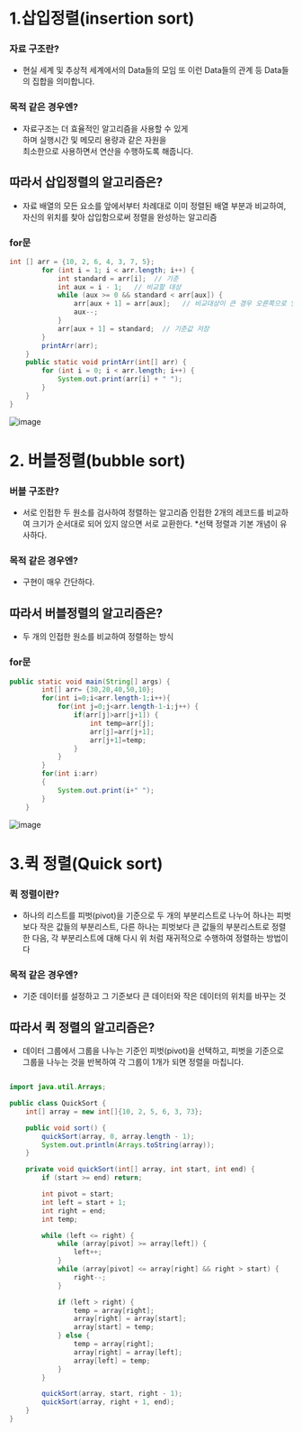 # 1.삽입정렬(insertion sort)

### 자료 구조란?
* 현실 세계 및 추상적 세계에서의 
Data들의 모임 또 이런 Data들의 관계 등 
Data들의 집합을 의미합니다.
### 목적 같은 경우엔?
* 자료구조는 더 효율적인 알고리즘을 사용할 수 있게<br>
하며 실행시간 및 메모리 용량과 같은 자원을 <br>최소한으로 
사용하면서 연산을 수행하도록 해줍니다.
## 따라서 삽입정렬의 알고리즘은?
* 자료 배열의 모든 요소를 앞에서부터 차례대로 이미 
정렬된 배열 부분과 비교하여, 
자신의 위치를 찾아 삽입함으로써 
정렬을 완성하는 알고리즘

### for문
```java
int [] arr = {10, 2, 6, 4, 3, 7, 5};
		for (int i = 1; i < arr.length; i++) {
			int standard = arr[i];  // 기준
			int aux = i - 1;   // 비교할 대상
			while (aux >= 0 && standard < arr[aux]) {
				arr[aux + 1] = arr[aux];   // 비교대상이 큰 경우 오른쪽으로 밀어냄
				aux--;
			}
			arr[aux + 1] = standard;  // 기준값 저장
		}
		printArr(arr);
	}
	public static void printArr(int[] arr) {
		for (int i = 0; i < arr.length; i++) {
			System.out.print(arr[i] + " ");
		}
	}
}
```
![image](https://user-images.githubusercontent.com/106642094/223327362-4994a1c7-687a-40a8-b73f-cd6d433b8717.png)


# 2. 버블정렬(bubble sort)

### 버블 구조란?
* 서로 인접한 두 원소를 검사하여 정렬하는 알고리즘
인접한 2개의 레코드를 비교하여 크기가 순서대로 되어 있지 않으면 서로 교환한다.
*선택 정렬과 기본 개념이 유사하다.

### 목적 같은 경우엔?
* 구현이 매우 간단하다.
## 따라서 버블정렬의 알고리즘은?
* 두 개의 인접한 원소를 비교하여 정렬하는 방식
### for문
```java
public static void main(String[] args) {
        int[] arr= {30,20,40,50,10};
        for(int i=0;i<arr.length-1;i++){
            for(int j=0;j<arr.length-1-i;j++) {
                if(arr[j]>arr[j+1]) {
                    int temp=arr[j];
                    arr[j]=arr[j+1];
                    arr[j+1]=temp;
                }
            }
        }
        for(int i:arr)
        {
            System.out.print(i+" ");
        }
    }
```
![image](https://user-images.githubusercontent.com/106642094/223592876-03ee698b-f5d9-4ddc-b140-4da7ec91b1dc.png)


# 3.퀵 정렬(Quick sort)

### 퀵 정렬이란?
* 하나의 리스트를 피벗(pivot)을 기준으로 두 개의 
부분리스트로 나누어 하나는 피벗보다 작은 
값들의 부분리스트, 다른 하나는 피벗보다 큰 
값들의 부분리스트로 정렬한 다음, 각 부분리스트에 
대해 다시 위 처럼 재귀적으로 수행하여 정렬하는 방법이다
### 목적 같은 경우엔?
* 기준 데이터를 설정하고 그 기준보다 큰 
데이터와 작은 데이터의 위치를 바꾸는 것
## 따라서 퀵 정렬의 알고리즘은?
* 데이터 그룹에서 그룹을 나누는 기준인 피벗(pivot)을 
선택하고, 피벗을 기준으로 그룹을 나누는 것을 
반복하여 각 그룹이 1개가 되면 정렬을 마칩니다.


```java

import java.util.Arrays;

public class QuickSort {
    int[] array = new int[]{10, 2, 5, 6, 3, 73};

    public void sort() {
        quickSort(array, 0, array.length - 1);
        System.out.println(Arrays.toString(array));
    }

    private void quickSort(int[] array, int start, int end) {
        if (start >= end) return;

        int pivot = start;
        int left = start + 1;
        int right = end;
        int temp;

        while (left <= right) {
            while (array[pivot] >= array[left]) {
                left++;
            }
            while (array[pivot] <= array[right] && right > start) {
                right--;
            }

            if (left > right) {
                temp = array[right];
                array[right] = array[start];
                array[start] = temp;
            } else {
                temp = array[right];
                array[right] = array[left];
                array[left] = temp;
            }
        }

        quickSort(array, start, right - 1);
        quickSort(array, right + 1, end);
    }
}

```












